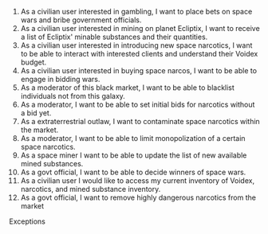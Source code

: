 1) As a civilian user interested in gambling, I want to place bets on space wars and bribe government officials.
3) As a civilian user interested in mining on planet Ecliptix, I want to receive a list of Ecliptix' minable substances and their quantities.
4) As a civilian user interested in introducing new space narcotics, I want to be able to interact with interested clients and understand their Voidex budget.
5) As a civilian user interested in buying space narcos, I want to be able to engage in bidding wars.
6) As a moderator of this black market, I want to be able to blacklist individuals not from this galaxy.
7) As a moderator, I want to be able to set initial bids for narcotics without a bid yet.
8) As a extraterrestrial outlaw, I want to contaminate space narcotics within the market.
9) As a moderator, I want to be able to limit monopolization of a certain space narcotics.
10) As a space miner I want to be able to update the list of new available mined substances.
11) As a govt official, I want to be able to decide winners of space wars.
12) As a civilian user I would like to access my current inventory of Voidex, narcotics, and mined substance inventory.
13) As a govt official, I want to remove highly dangerous narcotics from the market
    
Exceptions
